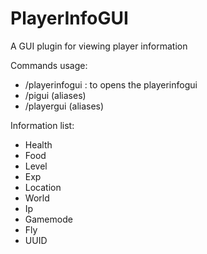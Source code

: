 # PlayerInfoGUI
A GUI plugin for viewing player information

Commands usage:
- /playerinfogui : to opens the playerinfogui
- /pigui (aliases)
- /playergui (aliases)

Information list:
- Health
- Food
- Level
- Exp
- Location
- World
- Ip
- Gamemode
- Fly
- UUID
